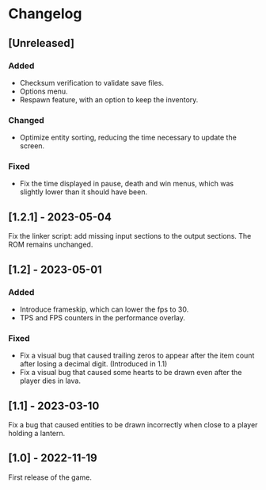 # Changelog

## [Unreleased]
### Added
- Checksum verification to validate save files.
- Options menu.
- Respawn feature, with an option to keep the inventory.

### Changed
- Optimize entity sorting, reducing the time necessary to update the
  screen.

### Fixed
- Fix the time displayed in pause, death and win menus, which was
  slightly lower than it should have been.

## [1.2.1] - 2023-05-04
Fix the linker script: add missing input sections to the output
sections. The ROM remains unchanged.

## [1.2] - 2023-05-01
### Added
- Introduce frameskip, which can lower the fps to 30.
- TPS and FPS counters in the performance overlay.

### Fixed
- Fix a visual bug that caused trailing zeros to appear after the item
  count after losing a decimal digit. (Introduced in 1.1)
- Fix a visual bug that caused some hearts to be drawn even after the
  player dies in lava.

## [1.1] - 2023-03-10
Fix a bug that caused entities to be drawn incorrectly when close to a
player holding a lantern.

## [1.0] - 2022-11-19
First release of the game.
